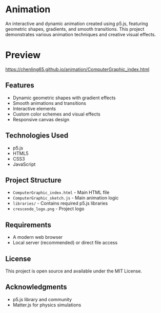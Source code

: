# Animation

An interactive and dynamic animation created using p5.js, featuring geometric shapes, gradients, and smooth transitions. This project demonstrates various animation techniques and creative visual effects.

# Preview

https://chenling65.github.io/animation/ComputerGraphic_index.html

## Features

- Dynamic geometric shapes with gradient effects
- Smooth animations and transitions
- Interactive elements
- Custom color schemes and visual effects
- Responsive canvas design

## Technologies Used

- p5.js
- HTML5
- CSS3
- JavaScript

## Project Structure

- `ComputerGraphic_index.html` - Main HTML file
- `ComputerGraphic_sketch.js` - Main animation logic
- `libraries/` - Contains required p5.js libraries
- `crescendo_logo.png` - Project logo

## Requirements

- A modern web browser
- Local server (recommended) or direct file access

## License

This project is open source and available under the MIT License.

## Acknowledgments

- p5.js library and community
- Matter.js for physics simulations
